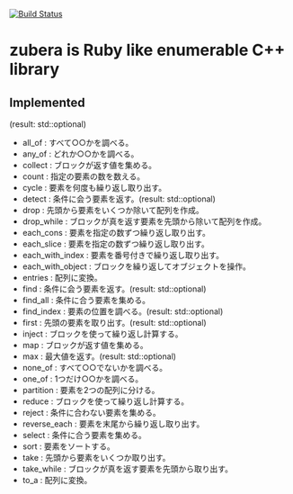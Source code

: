 [![Build Status](https://travis-ci.org/osyo-manga/cpp-zubera.svg_ofbranch=master)](https://travis-ci.org/osyo-manga/cpp-zubera)

# zubera is Ruby like enumerable C++ library

## Implemented
(result: std::optional)
- all_of : すべて○○かを調べる。
- any_of : どれか○○かを調べる。
- collect : ブロックが返す値を集める。
- count : 指定の要素の数を数える。
- cycle : 要素を何度も繰り返し取り出す。
- detect : 条件に会う要素を返す。(result: std::optional)
- drop : 先頭から要素をいくつか除いて配列を作成。
- drop_while : ブロックが真を返す要素を先頭から除いて配列を作成。
- each_cons : 要素を指定の数ずつ繰り返し取り出す。
- each_slice : 要素を指定の数ずつ繰り返し取り出す。
- each_with_index : 要素を番号付きで繰り返し取り出す。
- each_with_object : ブロックを繰り返してオブジェクトを操作。
- entries : 配列に変換。
- find : 条件に会う要素を返す。(result: std::optional)
- find_all : 条件に合う要素を集める。
- find_index : 要素の位置を調べる。(result: std::optional)
- first : 先頭の要素を取り出す。(result: std::optional)
- inject : ブロックを使って繰り返し計算する。
- map : ブロックが返す値を集める。
- max : 最大値を返す。(result: std::optional)
- none_of : すべて○○でないかを調べる。
- one_of : 1つだけ○○かを調べる。
- partition : 要素を2つの配列に分ける。
- reduce : ブロックを使って繰り返し計算する。
- reject : 条件に合わない要素を集める。
- reverse_each : 要素を末尾から繰り返し取り出す。
- select : 条件に合う要素を集める。
- sort : 要素をソートする。
- take : 先頭から要素をいくつか取り出す。
- take_while : ブロックが真を返す要素を先頭から取り出す。
- to_a : 配列に変換。


